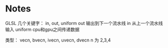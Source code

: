 # Notes

GLSL 几个关键字： in, out, uniform
out 输出到下一个流水线
in 从上一个流水线输入
uniform cpu和gpu之间传递数据

类型：
vecn, bvecn, ivecn, uvecn, dvecn
n 为 2,3,4



